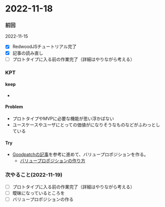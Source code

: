 # 2022-11-18

### 前回
2022-11-15
- [x] RedwoodJSチュートリアル完了
- [x] 記事の読み直し
- [ ] プロトタイプに入る前の作業完了（詳細はやりながら考える）

### KPT
#### keep
-

#### Problem
- プロトタイプやMVPに必要な機能が思い浮かばない
- ユースケースやユーザにとっての価値がになりそうなものなどがふわっとしている

#### Try
- [Goodpatchの記事](https://goodpatch.com/blog/how-to-develop-mvp)を参考に進めて、バリュープロポジションを作る。
  - [バリュープロポジションの作り方](https://kotakurihara.substack.com/p/41-)

### 次やること(2022-11-19)
- [ ] プロトタイプに入る前の作業完了（詳細はやりながら考える）
- [ ] 曖昧になっているところを
- [ ] バリュープロポジションの作る